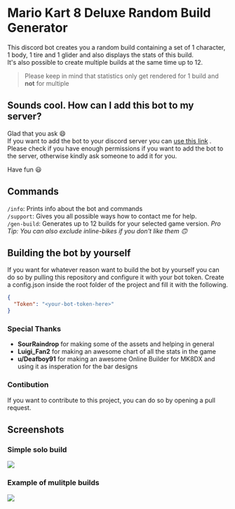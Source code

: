 # Mario Kart 8 Deluxe Random Build Generator

This discord bot creates you a random build containing a set of 1 character, 1 body, 1 tire and 1 glider and also displays the stats of this build.  
It's also possible to create multiple builds at the same time up to 12. 
> Please keep in mind that statistics only get rendered for 1 build and **not** for multiple

## Sounds cool. How can I add this bot to my server?
Glad that you ask 😄  
If you want to add the bot to your discord server you can [use this link](https://discord.com/api/oauth2/authorize?client_id=836318982080167946&permissions=19456&scope=bot%20applications.commands) . Please check if you have enough permissions if you want to add the bot to the server, otherwise kindly ask someone to add it for you.  

Have fun 😃
## Commands
`/info`: Prints info about the bot and commands  
`/support`: Gives you all possible ways how to contact me for help.  
`/gen-build`: Generates up to 12 builds for your selected game version. *Pro Tip: You can also exclude inline-bikes if you don't like them 🙃*

## Building the bot by yourself
If you want for whatever reason want to build the bot by yourself you can do so by pulling this repository and configure it with your bot token.
Create a config.json inside the root folder of the project and fill it with the following.
```JSON
{
  "Token": "<your-bot-token-here>"
}
```

### Special Thanks
- **SourRaindrop** for making some of the assets and helping in general
- **Luigi_Fan2** for making an awesome chart of all the stats in the game
- **u/Deafboy91** for making an awesome Online Builder for MK8DX and using it as insperation for the bar designs

### Contibution
If you want to contribute to this project, you can do so by opening a pull request.
## Screenshots
###  Simple solo build
![](https://cdn.discordapp.com/attachments/419319912104984577/1084130243800997918/build.png)  
### Example of mulitple builds
![](https://cdn.discordapp.com/attachments/419319912104984577/1084130543920234618/build.png)
